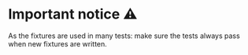 # Important notice ⚠️
As the fixtures are used in many tests:
make sure the tests always pass when new fixtures
are written.
